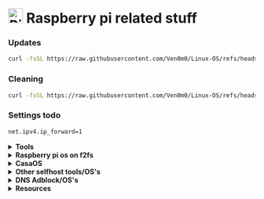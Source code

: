 # <img height="30" src="https://raw.githubusercontent.com/Ven0m0/Ven0m0/refs/heads/main/Images/raspride.avif" alt="Pi"> Raspberry pi related stuff


### Updates

```bash
curl -fsSL https://raw.githubusercontent.com/Ven0m0/Linux-OS/refs/heads/main/RaspberryPi/update.sh | bash
```

### Cleaning

```bash
curl -fsSL https://raw.githubusercontent.com/Ven0m0/Linux-OS/refs/heads/main/RaspberryPi/PiClean.sh | bash
```

### Settings todo

```markdown
net.ipv4.ip_forward=1
```

<details>
<summary><b>Tools</b></summary>

- [cylon-deb](https://github.com/gavinlyonsrepo/cylon-deb)

</details>

<details>
<summary><b>Raspberry pi os on f2fs</b></summary>

- download an os image ([DietPi](https://dietpi.com) or [Raspberry Pi OS](https://www.raspberrypi.com/software))
- change the filenames to fit your usecase in [raspberry-fs.sh](RaspberryPi/raspberry-fs.sh)
- have [raspberry_f2fs.sh](RaspberryPi/raspberry_f2fs.sh) and the image in the same path as the raspberry-fs.sh script
- answer the prompts
- success
</details>

<details>
<summary><b>CasaOS</b></summary>

- Install [CasaOS](https://casaos.zimaspace.com)

```bash
sudo casaos-uninstall
curl -fsSL https://get.casaos.io | sudo bash
```

- Update

```bash
curl -fsSL https://get.casaos.io/update | sudo bash
```

</details>
<details>
<summary><b>Other selfhost tools/OS's</b></summary>
  
- [DietPi](https://dietpi.com)

- [NextcloudPi](https://github.com/nextcloud/nextcloudpi)

- [Runtipi](https://runtipi.io)

- [cosmos](https://cosmos-cloud.io)

- [yunohost](https://yunohost.org)

- [Homepage docker](https://github.com/gethomepage/homepage)

- [ShellHub](https://www.shellhub.io)

</details>
<details>
<summary><b>DNS Adblock/OS's</b></summary>

- Pihole

- Adguard

- [Blocky](https://0xerr0r.github.io/blocky/latest)

</details>
<details>
<summary><b>Resources</b></summary>

- [Awesome-selfhosted](https://awesome-selfhosted.net/tags/web-servers.html)

</details>
